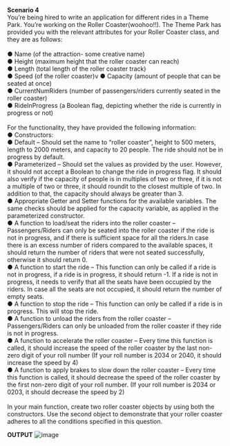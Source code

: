 **Scenario 4**<br>
You’re being hired to write an application for different rides in a Theme Park. You’re working on the Roller
Coaster(woohoo!!). The Theme Park has provided you with the relevant attributes for your Roller Coaster
class, and they are as follows:<br><br>
● Name (of the attraction- some creative name)<br>
● Height (maximum height that the roller coaster can reach)<br>
● Length (total length of the roller coaster track)<br>
● Speed (of the roller coaster)v
● Capacity (amount of people that can be seated at once)<br>
● CurrentNumRiders (number of passengers/riders currently seated in the roller coaster)<br>
● RideInProgress (a Boolean flag, depicting whether the ride is currently in progress or not)<br><br>
For the functionality, they have provided the following information:<br>
● Constructors:<br>
● Default – Should set the name to “roller coaster”, height to 500 meters, length to 2000 meters, and
capacity to 20 people. The ride should not be in progress by default.<br>
● Parameterized – Should set the values as provided by the user. However, it should not accept a
Boolean to change the ride in progress flag. It should also verify if the capacity of people is in
multiples of two or three, if it is not a multiple of two or three, it should roundit to the closest
multiple of two. In addition to that, the capacity should always be greater than 3.<br>
● Appropriate Getter and Setter functions for the available variables. The same checks should be
applied for the capacity variable, as applied in the parameterized constructor.<br>
● A function to load/seat the riders into the roller coaster – Passengers/Riders can only be seated into
the roller coaster if the ride is not in progress, and if there is sufficient space for all the riders.In
case there is an excess number of riders compared to the available spaces, it should return the
number of riders that were not seated successfully, otherwise it should return 0.<br>
● A function to start the ride – This function can only be called if a ride is not in progress, if a ride is
in progress, it should return -1. If a ride is not in progress, it needs to verify that all the seats have
been occupied by the riders. In case all the seats are not occupied, it should return the number of
empty seats.<br>
● A function to stop the ride – This function can only be called if a ride is in progress. This will stop
the ride.<br>
● A function to unload the riders from the roller coaster – Passengers/Riders can only be unloaded
from the roller coaster if they ride is not in progress.<br>
● A function to accelerate the roller coaster – Every time this function is called, it should increase the
speed of the roller coaster by the last non-zero digit of your roll number (If your roll number is
2034 or 2040, it should increase the speed by 4)<br>
● A function to apply brakes to slow down the roller coaster – Every time this function is called, it
should decrease the speed of the roller coaster by the first non-zero digit of your roll number. (If
your roll number is 2034 or 0203, it should decrease the speed by 2)<br><br>
In your main function, create two roller coaster objects by using both the constructors. Use the second
object to demonstrate that your roller coaster adheres to all the conditions specified in this question.

**OUTPUT**
![image](https://github.com/arwa007/OOPSpring24/assets/142319755/eea520e4-43f0-46ef-aaf6-9c246ed279f9)

